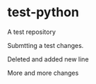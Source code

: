 # test-python
A test repository

Submtting a test changes.

Deleted and added new line


More and more changes
